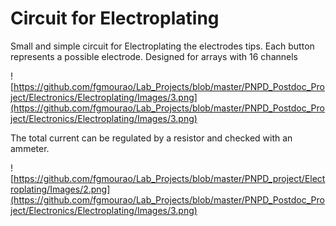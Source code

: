 # Circuit for Electroplating
 
Small and simple circuit for Electroplating the electrodes tips.
Each button represents a possible electrode. Designed for arrays with 16 channels

![https://github.com/fgmourao/Lab_Projects/blob/master/PNPD_Postdoc_Project/Electronics/Electroplating/Images/3.png](https://github.com/fgmourao/Lab_Projects/blob/master/PNPD_Postdoc_Project/Electronics/Electroplating/Images/3.png)

The total current can be regulated by a resistor and checked with an ammeter.

![https://github.com/fgmourao/Lab_Projects/blob/master/PNPD_project/Electroplating/Images/2.png](https://github.com/fgmourao/Lab_Projects/blob/master/PNPD_Postdoc_Project/Electronics/Electroplating/Images/3.png)
